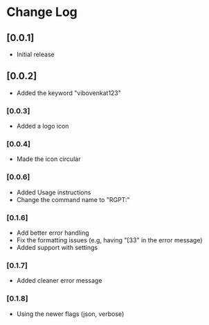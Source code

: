 # Change Log


## [0.0.1]

- Initial release

## [0.0.2]
- Added the keyword "vibovenkat123"

### [0.0.3]
- Added a logo icon

### [0.0.4]
- Made the icon circular

### [0.0.6]
- Added Usage instructions
- Change the command name to "RGPT:"

### [0.1.6]
- Add better error handling
- Fix the formatting issues (e.g, having "[33" in the error message)
- Added support with settings

### [0.1.7]
- Added cleaner error message

### [0.1.8]
- Using the newer flags (json, verbose)